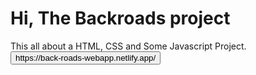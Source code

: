 <h1> Hi, The Backroads project</h1>
<p>
  This all about a HTML, CSS and Some Javascript Project. 
  <button >https://back-roads-webapp.netlify.app/</button>
</p>

